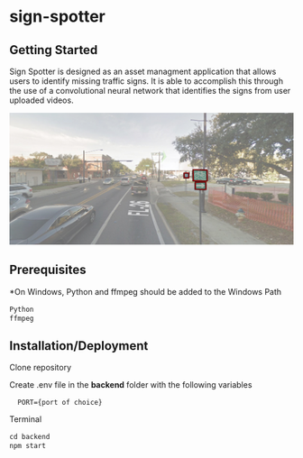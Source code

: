 # sign-spotter

## Getting Started
Sign Spotter is designed as an asset managment application that allows users to identify missing traffic signs. It is able to accomplish this through the use of a convolutional neural network that identifies the signs from user uploaded videos.

![Labeled Sign Picture](https://raw.githubusercontent.com/RoninHunter/sign-spotter/master/public/Labeled_Pic.jpg "Labeled Sign Picture")

## Prerequisites
\*On Windows, Python and ffmpeg should be added to the Windows Path

    Python
    ffmpeg


## Installation/Deployment
Clone repository

Create .env file in the **backend** folder with the following variables

      PORT={port of choice}

Terminal

    cd backend
    npm start